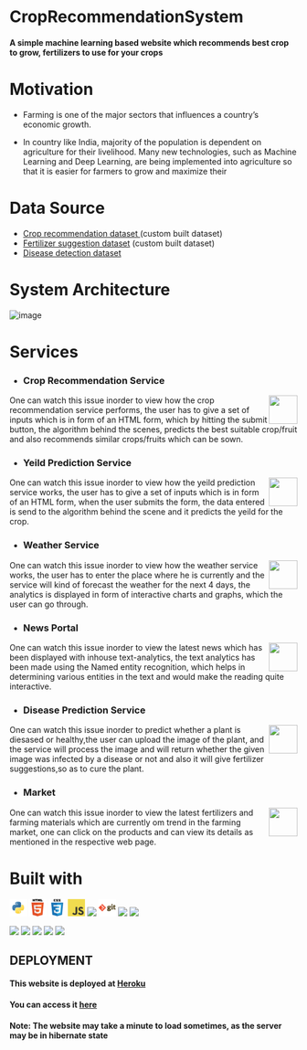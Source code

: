# CropRecommendationSystem 

#### A simple machine learning based website which recommends best crop to grow, fertilizers to use for your crops


# Motivation
- Farming is one of the major sectors that influences a country’s economic growth. 

- In country like India, majority of the population is dependent on agriculture for their livelihood. Many new technologies, such as Machine Learning and Deep Learning, are being implemented into agriculture so that it is easier for farmers to grow and maximize their


# Data Source
- [Crop recommendation dataset ](https://www.kaggle.com/atharvaingle/crop-recommendation-dataset) (custom built dataset)
- [Fertilizer suggestion dataset](https://github.com/Gladiator07/Harvestify/blob/master/Data-processed/fertilizer.csv) (custom built dataset)
- [Disease detection dataset](https://www.kaggle.com/vipoooool/new-plant-diseases-dataset)


# System Architecture

![image](https://user-images.githubusercontent.com/64339539/166977903-c0f2f7ec-f3e9-4632-931d-5068b4ba50de.png)



# Services

- ### Crop Recommendation Service

[<img align = right height = 50 width = 50 src = https://cdn4.iconfinder.com/data/icons/social-media-and-logos-11/32/Logo_Youtube-512.png>](https://github.com/mv1249/CropRecommendationSystem/issues/4)

  One can watch this issue inorder to view how the crop recommendation service performs, the user has to give a set of inputs which is in form of an HTML form, which by hitting
  the submit button, the algorithm behind the scenes, predicts the best suitable crop/fruit and also recommends similar crops/fruits which can be sown.
  
- ### Yeild Prediction Service

[<img align = right height = 50 width = 50 src = https://cdn4.iconfinder.com/data/icons/social-media-and-logos-11/32/Logo_Youtube-512.png>](https://github.com/mv1249/CropRecommendationSystem/issues/5)

  One can watch this issue inorder to view how the yeild prediction service works, the user has to give a set of inputs which is in form of an HTML form, when the user submits
  the form, the data entered is send to the algorithm behind the scene and it predicts the yeild for the crop.
  
- ### Weather Service

[<img align = right height = 50 width = 50 src = https://cdn4.iconfinder.com/data/icons/social-media-and-logos-11/32/Logo_Youtube-512.png>](https://github.com/mv1249/CropRecommendationSystem/issues/6)

  One can watch this issue inorder to view how the weather service works, the user has to enter the place where he is currently and the service will kind of forecast 
  the weather for the next 4 days, the analytics is displayed in form of interactive charts and graphs, which the user can go through.
  
  
- ### News Portal

[<img align = right height = 50 width = 50 src = https://cdn4.iconfinder.com/data/icons/social-media-and-logos-11/32/Logo_Youtube-512.png>](https://github.com/mv1249/CropRecommendationSystem/issues/7)

  One can watch this issue inorder to view the latest news which has been displayed with inhouse text-analytics, the text analytics has been made using the Named entity recognition, which helps in determining various entities in the text and would make the reading quite interactive.


- ### Disease Prediction Service

[<img align = right height = 50 width = 50 src = https://cdn4.iconfinder.com/data/icons/social-media-and-logos-11/32/Logo_Youtube-512.png>](https://github.com/mv1249/CropRecommendationSystem/issues/8)

  One can watch this issue inorder to predict whether a plant is diesased or healthy,the user can upload the image of the plant, and the service will process the image and will return whether the given image was infected by a disease or not and also it will give fertilizer suggestions,so as to cure the plant.
  
- ### Market

[<img align = right height = 50 width = 50 src = https://cdn4.iconfinder.com/data/icons/social-media-and-logos-11/32/Logo_Youtube-512.png>](https://github.com/mv1249/CropRecommendationSystem/issues/9)

  One can watch this issue inorder to view the latest fertilizers and farming materials which are currently om trend in the farming market, one can click on the products and can view its details as mentioned in the respective web page.
  





  

# Built with

<code><img height="30" src="https://raw.githubusercontent.com/github/explore/80688e429a7d4ef2fca1e82350fe8e3517d3494d/topics/python/python.png"></code>
<code><img height="30" src="https://raw.githubusercontent.com/github/explore/80688e429a7d4ef2fca1e82350fe8e3517d3494d/topics/html/html.png"></code>
<code><img height="30" src="https://raw.githubusercontent.com/github/explore/80688e429a7d4ef2fca1e82350fe8e3517d3494d/topics/css/css.png"></code>
<code><img height="30" src="https://raw.githubusercontent.com/github/explore/80688e429a7d4ef2fca1e82350fe8e3517d3494d/topics/javascript/javascript.png"></code>
<code><img height="30" src="https://github.com/tomchen/stack-icons/raw/master/logos/bootstrap.svg"></code>
<code><img height="30" src="https://raw.githubusercontent.com/github/explore/80688e429a7d4ef2fca1e82350fe8e3517d3494d/topics/git/git.png"></code>
<code><img height="30" src="https://icon-library.com/images/django-icon/django-icon-0.jpg"></code>
<code><img height="30" src="https://cdn.iconscout.com/icon/free/png-256/heroku-225989.png"></code>

<code><img height="30" src="https://raw.githubusercontent.com/numpy/numpy/7e7f4adab814b223f7f917369a72757cd28b10cb/branding/icons/numpylogo.svg"></code>
<code><img height="30" src="https://raw.githubusercontent.com/pandas-dev/pandas/761bceb77d44aa63b71dda43ca46e8fd4b9d7422/web/pandas/static/img/pandas.svg"></code>
<code><img height="30" src="https://matplotlib.org/_static/logo2.svg"></code>
<code><img height="30" src="https://upload.wikimedia.org/wikipedia/commons/thumb/0/05/Scikit_learn_logo_small.svg/1280px-Scikit_learn_logo_small.svg.png"></code>
<code><img height="30" src="https://raw.githubusercontent.com/pytorch/pytorch/39fa0b5d0a3b966a50dcd90b26e6c36942705d6d/docs/source/_static/img/pytorch-logo-dark.svg"></code>

## DEPLOYMENT

#### This website is deployed at [Heroku](https://www.heroku.com/)
#### You can access it [here](https://agrieasy.herokuapp.com/)
#### Note: The website may take a minute to load sometimes, as the server may be in hibernate state


